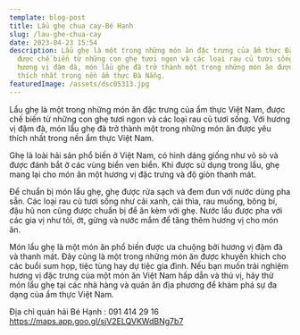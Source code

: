 ```yaml
---
template: blog-post
title: Lẩu ghẹ chua cay-Bé Hạnh
slug: /lau-ghe-chua-cay
date: 2023-04-23 15:54
description: Lẩu ghẹ là một trong những món ăn đặc trưng của ẩm thực Đà Nẵng,
  được chế biến từ những con ghẹ tươi ngon và các loại rau củ tươi sống. Với
  hương vị đậm đà, món lẩu ghẹ đã trở thành một trong những món ăn được yêu
  thích nhất trong nền ẩm thực Đà Nẵng.
featuredImage: /assets/dsc05313.jpg
---
```

Lẩu ghẹ là một trong những món ăn đặc trưng của ẩm thực Việt Nam, được chế biến từ những con ghẹ tươi ngon và các loại rau củ tươi sống. Với hương vị đậm đà, món lẩu ghẹ đã trở thành một trong những món ăn được yêu thích nhất trong nền ẩm thực Việt Nam.

Ghẹ là loài hải sản phổ biến ở Việt Nam, có hình dáng giống như vỏ sò và được đánh bắt ở các vùng biển ven biển. Khi được sử dụng trong lẩu, ghẹ mang lại cho món ăn một hương vị đặc trưng và độ giòn thanh mát.

Để chuẩn bị món lẩu ghẹ, ghẹ được rửa sạch và đem đun với nước dùng pha sẵn. Các loại rau củ tươi sống như cải xanh, cải thìa, rau muống, bông bí, đậu hũ non cũng được chuẩn bị để ăn kèm với ghẹ. Nước lẩu được pha với các gia vị như tỏi, ớt, gừng và nước mắm để tăng thêm hương vị cho món ăn.

Món lẩu ghẹ là một món ăn phổ biến được ưa chuộng bởi hương vị đậm đà và thanh mát. Đây cũng là một trong những món ăn được khuyến khích cho các buổi sum họp, tiệc tùng hay dự tiệc gia đình. Nếu bạn muốn trải nghiệm hương vị đặc trưng của một món ăn Việt Nam hấp dẫn và thú vị, hãy thử món lẩu ghẹ tại các nhà hàng và quán ăn địa phương để khám phá sự đa dạng của ẩm thực Việt Nam.

Địa chỉ quán hải Bé Hạnh : 091 414 29 16 https://maps.app.goo.gl/sjV2ELQVKWdBNg7b7